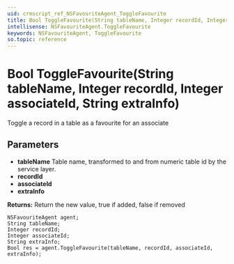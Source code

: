 ```yaml
---
uid: crmscript_ref_NSFavouriteAgent_ToggleFavourite
title: Bool ToggleFavourite(String tableName, Integer recordId, Integer associateId, String extraInfo)
intellisense: NSFavouriteAgent.ToggleFavourite
keywords: NSFavouriteAgent, ToggleFavourite
so.topic: reference
---
```


# Bool ToggleFavourite(String tableName, Integer recordId, Integer associateId, String extraInfo)

Toggle a record in a table as a favourite for an associate

## Parameters

* **tableName** Table name, transformed to and from numeric table id by the service layer.
* **recordId** 
* **associateId** 
* **extraInfo** 

**Returns:** Return the new value, true if added, false if removed

```crmscript
NSFavouriteAgent agent;
String tableName;
Integer recordId;
Integer associateId;
String extraInfo;
Bool res = agent.ToggleFavourite(tableName, recordId, associateId, extraInfo);
```

